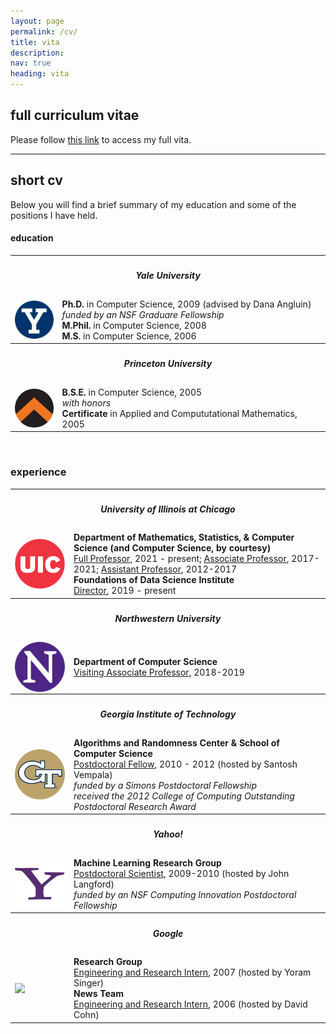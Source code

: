 ```yaml
---
layout: page
permalink: /cv/
title: vita
description: 
nav: true
heading: vita
---
```


 <h2>full curriculum vitae</h2>

Please follow <a href="/assets/pdf/LevReyzin_cv.pdf">this link</a> to access my full vita.

<hr>

<h2>short cv</h2>

Below you will find a brief summary of my education and some of the positions I have held.
<br>

<h4>education</h4>

<table width="100%">
  <tr><th colspan="2"><h5>Yale University</h5></th></tr>
  <tr>
    <td>
        <img src="/assets/img/Yale.png" width="80pt" style = "padding: 0px; display: flex;" id="mobile"/>
    </td>
    <td width="85%">
	<!--<b>Doctoral</b><br>-->
        <b>Ph.D.</b> in Computer Science, 2009 (advised by Dana Angluin)<br>
        <i>funded by an NSF Graduare Fellowship</i><br>
	<!--<b>Master's</b><br>-->
	<b>M.Phil.</b> in Computer Science, 2008<br> 
       <b>M.S.</b> in Computer Science, 2006
    </td>
  </tr>

  <tr><th colspan="2"><h5>Princeton University</h5></th></tr>
  <tr>
    <td>
        <img src="/assets/img/Princeton_circle.png" width="80pt" style = "padding: 0px; display: flex;" id="mobile"/>
    </td>
    <td>
	<!--<b>Bachelor's</b><br>-->
        <b>B.S.E.</b> in Computer Science, 2005<br>
        <i>with honors</i><br>
	<b>Certificate</b> in Applied and Compututational Mathematics, 2005
    </td>
  </tr>
</table>

<br>

<h3>experience</h3>
<table width="100%">
  <tr><th colspan="2"><h5>University of Illinois at Chicago</h5></th></tr>
  <tr>
    <td>
        <img src="/assets/img/UIC.png" width="80pt" style = "padding: 0px; display: flex;" id="mobile"/>
    </td>
    <td width="85%">
	<b>Department of Mathematics, Statistics, & Computer Science (and Computer Science, by courtesy)</b><br>
        <u>Full Professor</u>, 2021 - present; <u>Associate Professor</u>, 2017-2021; <u>Assistant Professor</u>, 2012-2017<br>
        <!--<i>received the campus-wide 2020 Graduate Mentoring Award</i><br>-->
	<b>Foundations of Data Science Institute</b><br>
	<u>Director</u>, 2019 - present
    </td>
  </tr>

  <tr><th colspan="2"><h5>Northwestern University</h5></th></tr>
  <tr>
    <td>
    	  <img src="/assets/img/NW.png" width="80pt" style = "padding: 0px; display: flex" id="mobile" />
    </td>
    <td>
       <b>Department of Computer Science</b><br>
       <u>Visiting Associate Professor</u>, 2018-2019
    </td>
  </tr>

 <tr><th colspan="2"><h5>Georgia Institute of Technology</h5></th></tr>
 <tr>
   <td>
     <img src="/assets/img/GT.png" width="80pt" style = "padding: 0px; display: flex" id="mobile"/>
   </td>
   <td>
      <b>Algorithms and Randomness Center & School of Computer Science</b><br>
      <u>Postdoctoral Fellow</u>, 2010 - 2012 (hosted by Santosh Vempala)<br>
      <i>funded by a Simons Postdoctoral Fellowship</i><br>
      <i>received the 2012 College of Computing Outstanding Postdoctoral Research Award</i>
   </td>
 </tr>

  <tr><th colspan="2"><h5>Yahoo!</h5></th></tr>
  <tr>
    <td>
      <img src="/assets/img/YAHOO.png" width="80pt" height="auto" style = "padding: 0px; display: flex" id="mobile"/>
    </td>
    <td>
      <b>Machine Learning Research Group</b><br>
      <u>Postdoctoral Scientist</u>, 2009-2010 (hosted by John Langford)<br>
      <i>funded by an NSF Computing Innovation Postdoctoral Fellowship</i>
    </td>
  </tr>

  <tr><th colspan="2"><h5>Google</h5></th></tr>
  <tr>
   <td>
    <img src="https://www.freepnglogos.com/uploads/google-logo-png/google-logo-png-suite-everything-you-need-know-about-google-newest-0.png" width="80pt" height="auto" style = "padding: 0px; display: flex" id="mobile"/>
   </td>
   <td>
      <b>Research Group</b><br>
      <u>Engineering and Research Intern</u>, 2007 (hosted by Yoram Singer)<br>
      <b>News Team</b><br>
      <u>Engineering and Research Intern</u>, 2006  (hosted by David Cohn)
    </td>
  </tr>
</table>

<!--
<br>

<h3>grants</h3>

<table width="100%">

  <tr><th colspan="2"><h5>National Science Foundation</h5></th></tr>
  <tr>
    <td>
        <img src="https://www.nsf.gov/images/logos/NSF_4-Color_bitmap_Logo.png" width="80pt" style = "padding: 0px; display: flex;" id="mobile"/>
    </td>
    <td width="85%">
	<b>Division of Computing and Communication Foundations</b><br>
	PI of CCF-1934915, 2019 - present<br>
	PI of CCF-1848966, 2018 - 2021<br>
	<b>Division of Information and Intelligent Systems</b><br>
	Co-PI of IIS-1526379, 2015-2018
    </td>
  </tr>

  <tr><th colspan="2"><h5>Department of Defense</h5></th></tr>
  <tr>
    <td>
        <img src="https://upload.wikimedia.org/wikipedia/commons/e/e0/United_States_Department_of_Defense_Seal.svg" width="80pt" style = "padding: 0px; display: flex;" id="mobile"/>
    </td>
    <td>
        <b> National Defense Education Program</b><br>
	Key personnel on UIC-ERTC, 2020-present<br>
        <b>Army Research Office</b><br>
        PI of 66497-NS, 2015-2016
    </td>
  </tr>

</table>

<br>

<h3>awards</h3>
<table width="100%">
  <tr><th colspan="2"><h5>University of Illinois at Chicago</h5></th></tr>
  <tr>
    <td>
        <img src="https://upload.wikimedia.org/wikipedia/commons/9/96/University_of_Illinois_at_Chicago_circle_logo.svg" width="80pt" style = "padding: 0px; display: flex;" id="mobile"/>
    </td>
    <td width="85%">
        <b>Graduate College</b><br>
	Graduate Mentoring Award, 2020
    </td>
  </tr>

 <tr><th colspan="2"><h5>Georgia Institute of Technology</h5></th></tr>
 <tr>
   <td>
     <img src="/assets/img/GT.png" width="80pt" style = "padding: 0px; display: flex" id="mobile"/>
   </td>
   <td>
      <b>College of Computing</b><br>
      Outstanding Postdoctoral Research Award, 2012
   </td>
 </tr>

<tr><th colspan="2"><h5>The Society for AI and Statistics</h5></th></tr>
 <tr>
   <td>
     <img src="/assets/img/AISTATS.png" width="80pt" style = "padding: 0px; display: flex" id="mobile"/>
   </td>
   <td>
      <b>The 14th International Conference on Artificial Intelligence and Statistics</b><br>
      Notable paper award, 2011
   </td>
 </tr>


<tr><th colspan="2"><h5>The Association for Computational Learning</h5></th></tr>
 <tr>
   <td>
     <img src="/assets/img/ACL.png" width="80pt" style = "padding: 0px; display: flex" id="mobile"/><br>
   </td>
   <td>
      <b>The 20th Annual Conference on Learning Theory</b><br>
      Best student paper award, 2007
   </td>
 </tr>
 
 
 <tr><th colspan="2"><h5>The International Machine Learning Society</h5></th></tr>
  <tr>
    <td>
      <img src="/assets/img/ICML.png" width="80pt" style = "padding: 0px; display: flex" id="mobile"/>
    </td>
    <td>
       <b>The 23rd International Conference on Machine Learning</b><br>
       Best student paper award, 2006
    </td>
  </tr>

</table>

-->


